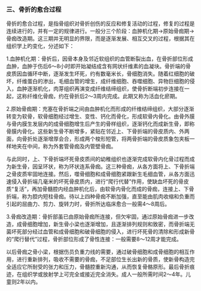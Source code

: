 ### 三、骨折的愈合过程

骨折的愈合过程，是指骨组织对骨折创伤的反应和修复活动的过程，修复的过程是连续进行的，并有一定的规律进行。一般分三个阶段：血肿机化期→原始骨痂期→骨痂改造期。这三期并无明显的界限，而是逐渐发展、相互交叉的过程，根据其在组织学上旳变化，分述如下：

1.血肿机化期：骨折后，因骨本身及邻近软组织的血管断裂出血，在骨折部位形成血肿，血肿于伤后6〜8小时即开始凝结成含有网状纤维素的血凝块。骨折端的骨皮质因血循环中断，逐渐发生坏死，约有数毫米长，骨细胞消失。随着红细胞的破坏，纤维蛋白的渗出，毛细血管的增生，成纤维细胞、吞噬细胞、异物巨细胞的侵入，血肿逐渐机化，肉芽组织再演变成纤维结缔组织，使骨折断端初步连接在一起，这称纤维化骨痂，约在骨折后2〜3周内完成。此期又称为活血化瘀期。

2.原始骨痂期：充塞在骨折端之间由血肿机化而形成的纤维结缔组织，大部分逐渐转变为软骨，软骨细胞经过增生、变性、钙化而骨化，形成软骨内骨化。由骨外膜与骨内膜生发层内的成骨细胞增生后产生的骨样组织，逐渐钙化而成新生骨，即称骨膜内骨化。这些新生骨不断增多，紧贴在邻近上、下骨折端的骨皮质内、外两面，向骨折处逐渐增厚会合，形成两个梭形短管，将两骨折端的骨皮质象包夹板一样地夹在中间，称为外套管骨痂及内管壁骨痂。

与此同时，上、下骨折端坏死骨皮质间的幼稚组织也逐渐完成软骨内化骨过程而成为新生骨，因呈环状，称为环状连系骨痂。这三种骨痂，从各方面将上、下骨折端之骨皮质牢固地连接。然后，噬骨细胞和成骨细胞紧跟新生毛细血管，从各方面迅速侵入骨折端几毫米的坏死骨皮质内，进行“爬行代替”作用，使缺血坏死的骨皮质“复活”，再加骨髓腔内经血肿机化后，由软骨内骨化而成的骨痂，连接上、下骨折端，称为腔内短柱骨痂。待以上四种骨痂不断加强，直至能由肌肉收缩和负重而引起的屈曲力、剪力、旋转力时，骨折所达临床愈合一般需4〜8周后。

3.骨痂改造期：骨折部虽已由原始骨痂所连接，但欠牢固，通过原始骨痂进一步改造，成骨细胞增加，新生骨小梁也逐渐增加，且逐渐排列规则和致密，而骨折端无菌坏死部分经过血管和成骨细胞和破骨细胞的侵入，进行坏死骨的清除和形成新骨的“爬行替代”过程，骨折部位形成了骨性连接：一般需要8〜12周才能完成。

以后骨痂之骨小梁，根据伤员负重力线的需要，通过破骨细胞和成骨细胞的相互作用，进行重新排列，吸收不需要的骨痂，不足部位生长出新的骨质，使新骨构造完全适应它所耐受的张力和压力，骨髓腔重新沟通，从而恢复骨骼原形。最后骨折痕迹，在组织学或放射学上可完全或接近完全消失。成人一般所需时间2〜4年。儿童则2年以内。
